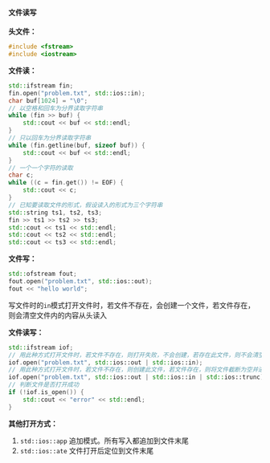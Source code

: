 #### 文件读写

**头文件：**

```cpp
#include <fstream>
#include <iostream>
```

**文件读：**

```c++
std::ifstream fin;
fin.open("problem.txt", std::ios::in);
char buf[1024] = "\0";
// 以空格和回车为分界读取字符串
while (fin >> buf) {
    std::cout << buf << std::endl;
}
// 只以回车为分界读取字符串
while (fin.getline(buf, sizeof buf)) {
    std::cout << buf << std::endl;
}
// 一个一个字符的读取
char c;
while ((c = fin.get()) != EOF) {
    std::cout << c;
}
// 已知要读取文件的形式，假设读入的形式为三个字符串
std::string ts1, ts2, ts3;
fin >> ts1 >> ts2 >> ts3;
std::cout << ts1 << std::endl;
std::cout << ts2 << std::endl;
std::cout << ts3 << std::endl;
```

**文件写：**

```c++
std::ofstream fout;
fout.open("problem.txt", std::ios::out);
fout << "hello world";
```

写文件时的`in`模式打开文件时，若文件不存在，会创建一个文件，若文件存在，则会清空文件内的内容从头读入

**文件读写：**

```c++
std::ifstream iof;
// 用此种方式打开文件时，若文件不存在，则打开失败，不会创建，若存在此文件，则不会清空文件，而是从头开始进行相应的读写
iof.open("problem.txt", std::ios::out | std::ios::in);
// 用此种方式打开文件时，若文件不存在，则创建此文件，若文件存在，则将文件截断为空并进行相应的读写
iof.open("problem.txt", std::ios::out | std::ios::in | std::ios::trunc);
// 判断文件是否打开成功
if (!iof.is_open()) {
    std::cout << "error" << std::endl;
}
```

**其他打开方式：**

1. `std::ios::app` 追加模式。所有写入都追加到文件末尾
2. `std::ios::ate` 文件打开后定位到文件末尾